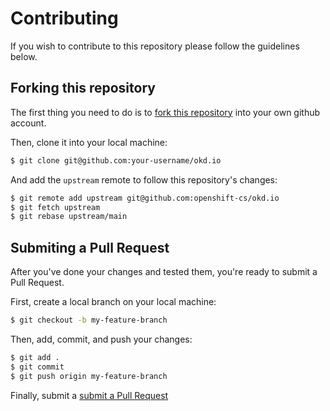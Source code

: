# Contributing

If you wish to contribute to this repository please follow the guidelines below.

## Forking this repository

The first thing you need to do is to [fork this repository](https://github.com/openshift-cs/okd.io#fork-destination-box) into your own github account.

Then, clone it into your local machine:

```bash
$ git clone git@github.com:your-username/okd.io
```

And add the `upstream` remote to follow this repository's changes:

```bash
$ git remote add upstream git@github.com:openshift-cs/okd.io
$ git fetch upstream
$ git rebase upstream/main
```


## Submiting a Pull Request

After you've done your changes and tested them, you're ready to submit a Pull Request.

First, create a local branch on your local machine:

```bash
$ git checkout -b my-feature-branch
```

Then, add, commit, and push your changes:

```bash
$ git add .
$ git commit
$ git push origin my-feature-branch
```

Finally, submit a [submit a Pull Request](https://github.com/openshift-cs/okd.io/compare)
